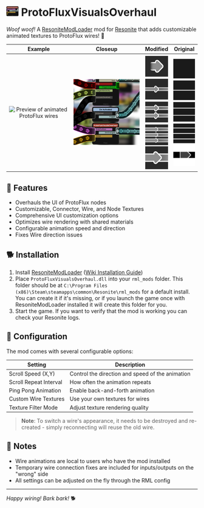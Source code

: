 # <img src="ProtoFluxVisualsOverhaul/Images/Node.png" alt="Preview of animated ProtoFlux wires" width="32"/> ProtoFluxVisualsOverhaul

*Woof woof!* A [ResoniteModLoader](https://github.com/resonite-modding-group/ResoniteModLoader) mod for [Resonite](https://resonite.com/) that adds customizable animated textures to ProtoFlux wires! 🐾

| Example | Closeup | Modified | Original |
|:-------------:|:-------------:|:-------------:|:-------------:|
| <img src="ProtoFluxVisualsOverhaul/Images/CloseUp.png" alt="Preview of animated ProtoFlux wires" width="300"/> | <img src="ProtoFluxVisualsOverhaul/Images/Nodes.png" alt="Preview of animated ProtoFlux wires" width="300"/> | <img src="ProtoFluxVisualsOverhaul/Images/Texture.png" alt="Preview of animated ProtoFlux wires" width="60"/> | <img src="ProtoFluxVisualsOverhaul/Images/OriginalTexture.png" alt="Preview of animated ProtoFlux wires" width="60"/> |

## 🦴 Features

- Overhauls the UI of ProtoFlux nodes
- Customizable, Connector, Wire, and Node Textures
- Comprehensive UI customization options
- Optimizes wire rendering with shared materials
- Configurable animation speed and direction
- Fixes Wire direction issues

## 🐕 Installation

1. Install [ResoniteModLoader](https://github.com/resonite-modding-group/ResoniteModLoader) ([Wiki Installation Guide](https://github.com/resonite-modding-group/ResoniteModLoader/wiki/Installation))
2. Place `ProtoFluxVisualsOverhaul.dll` into your `rml_mods` folder. This folder should be at `C:\Program Files (x86)\Steam\steamapps\common\Resonite\rml_mods` for a default install. You can create it if it's missing, or if you launch the game once with ResoniteModLoader installed it will create this folder for you.
3. Start the game. If you want to verify that the mod is working you can check your Resonite logs.

## 🎾 Configuration

The mod comes with several configurable options:

| Setting | Description |
|---------|-------------|
| Scroll Speed (X,Y) | Control the direction and speed of the animation |
| Scroll Repeat Interval | How often the animation repeats |
| Ping Pong Animation | Enable back-and-forth animation |
| Custom Wire Textures | Use your own textures for wires |
| Texture Filter Mode | Adjust texture rendering quality |

> **Note**: To switch a wire's appearance, it needs to be destroyed and re-created - simply reconnecting will reuse the old wire.

## 🐾 Notes

- Wire animations are local to users who have the mod installed
- Temporary wire connection fixes are included for inputs/outputs on the "wrong" side
- All settings can be adjusted on the fly through the RML config

---

*Happy wiring! Bark bark!* 🐕

